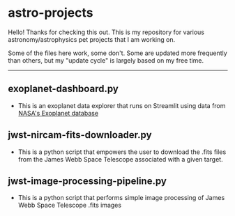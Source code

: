 # astro-projects

Hello! Thanks for checking this out. This is my repository for various astronomy/astrophysics pet projects that I am working on.

Some of the files here work, some don't. Some are updated more frequently than others, but my "update cycle" is largely based on my free time.

---

## exoplanet-dashboard.py
 - This is an exoplanet data explorer that runs on Streamlit using data from [NASA's Exoplanet database](https://exoplanetarchive.ipac.caltech.edu/)
 
## jwst-nircam-fits-downloader.py
 - This is a python script that empowers the user to download the .fits files from the James Webb Space Telescope associated with a given target.
 
## jwst-image-processing-pipeline.py
 - This is a python script that performs simple image processing of James Webb Space Telescope .fits images
